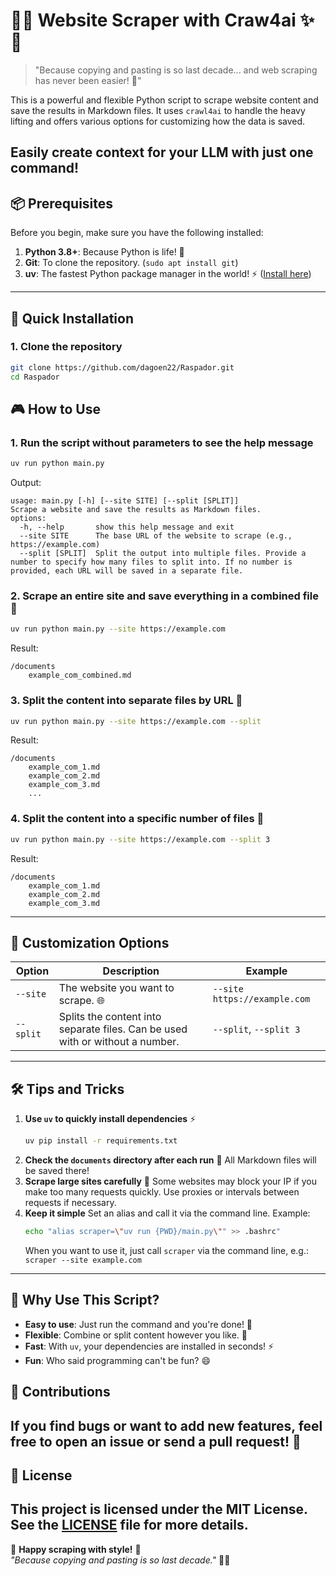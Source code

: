 # 🤖✨ **Website Scraper with Craw4ai** ✨🤖
> "Because copying and pasting is so last decade... and web scraping has never been easier! 🚀"

This is a powerful and flexible Python script to scrape website content and save the results in Markdown files. It uses `crawl4ai` to handle the heavy lifting and offers various options for customizing how the data is saved.

Easily create context for your LLM with just one command!
---
## 📦 **Prerequisites**
Before you begin, make sure you have the following installed:
1. **Python 3.8+**: Because Python is life! 🐍
2. **Git**: To clone the repository. (`sudo apt install git`)
3. **uv**: The fastest Python package manager in the world! ⚡ ([Install here](https://github.com/astral-sh/uv))
---
## 🚀 **Quick Installation**
### 1. Clone the repository
```bash
git clone https://github.com/dagoen22/Raspador.git
cd Raspador
```

## 🎮 **How to Use**
### 1. Run the script without parameters to see the help message
```bash
uv run python main.py
```
Output:
```
usage: main.py [-h] [--site SITE] [--split [SPLIT]]
Scrape a website and save the results as Markdown files.
options:
  -h, --help       show this help message and exit
  --site SITE      The base URL of the website to scrape (e.g., https://example.com)
  --split [SPLIT]  Split the output into multiple files. Provide a number to specify how many files to split into. If no number is provided, each URL will be saved in a separate file.
```
### 2. Scrape an entire site and save everything in a combined file 📝
```bash
uv run python main.py --site https://example.com
```
Result:
```
/documents
    example_com_combined.md
```
### 3. Split the content into separate files by URL 📂
```bash
uv run python main.py --site https://example.com --split
```
Result:
```
/documents
    example_com_1.md
    example_com_2.md
    example_com_3.md
    ...
```
### 4. Split the content into a specific number of files 🔢
```bash
uv run python main.py --site https://example.com --split 3
```
Result:
```
/documents
    example_com_1.md
    example_com_2.md
    example_com_3.md
```
---
## 🎨 **Customization Options**
| Option         | Description                                                                 | Example                              |
|---------------|---------------------------------------------------------------------------|--------------------------------------|
| `--site`      | The website you want to scrape. 🌐                                         | `--site https://example.com`        |
| `--split`     | Splits the content into separate files. Can be used with or without a number. | `--split`, `--split 3`              |
---
## 🛠️ **Tips and Tricks**
1. **Use `uv` to quickly install dependencies** ⚡
   ```bash
   uv pip install -r requirements.txt
   ```
2. **Check the `documents` directory after each run** 📁
   All Markdown files will be saved there!
3. **Scrape large sites carefully** 🚧
   Some websites may block your IP if you make too many requests quickly. Use proxies or intervals between requests if necessary.
4. **Keep it simple**
   Set an alias and call it via the command line. Example:
   ```bash
   echo "alias scraper=\"uv run {PWD}/main.py\"" >> .bashrc"
   ```
   When you want to use it, just call `scraper` via the command line, e.g.: `scraper --site example.com`
---
## 🤔 **Why Use This Script?**
- **Easy to use**: Just run the command and you're done! 🎉
- **Flexible**: Combine or split content however you like. 🧩
- **Fast**: With `uv`, your dependencies are installed in seconds! ⚡
- **Fun**: Who said programming can't be fun? 😄
## 🙏 **Contributions**
If you find bugs or want to add new features, feel free to open an issue or send a pull request! 🚀
---
## 📜 **License**
This project is licensed under the MIT License. See the [LICENSE](LICENSE) file for more details.
---
🎉 **Happy scraping with style!** 🎉  
_"Because copying and pasting is so last decade."_ 🤖✨
